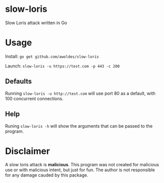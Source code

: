# slow-loris
Slow Loris attack written in Go

# Usage
Install: `go get github.com/awoldes/slow-loris`

Launch: `slow-loris -u https://test.com -p 443 -c 200`

## Defaults
Running `slow-loris -u http://test.com` will use port 80 as a default, with 100 concurrent connections.

## Help
Runing `slow-loris -h` will show the arguments that can be passed to the program.

# Disclaimer
A slow loris attack is **malicious**. This program was not created for malicious use or with malicious intent, but just for fun. The author is not responsible for any damage cauded by this package. 

